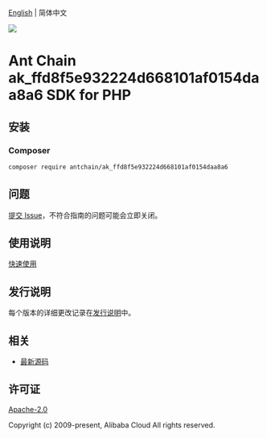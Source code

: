 [English](README.md) | 简体中文

![](https://aliyunsdk-pages.alicdn.com/icons/AlibabaCloud.svg)

# Ant Chain ak_ffd8f5e932224d668101af0154daa8a6 SDK for PHP

## 安装

### Composer

```bash
composer require antchain/ak_ffd8f5e932224d668101af0154daa8a6
```

## 问题

[提交 Issue](https://github.com/alipay/antchain-openapi-prod-sdk/issues/new)，不符合指南的问题可能会立即关闭。

## 使用说明

[快速使用](https://github.com/alipay/antchain-openapi-prod-sdk)

## 发行说明

每个版本的详细更改记录在[发行说明](./ChangeLog.txt)中。

## 相关

* [最新源码](https://github.com/antchain-openapi-sdk-php)

## 许可证

[Apache-2.0](http://www.apache.org/licenses/LICENSE-2.0)

Copyright (c) 2009-present, Alibaba Cloud All rights reserved.
